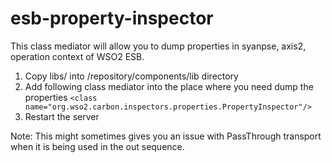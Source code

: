 # esb-property-inspector

This class mediator will allow you to dump properties in syanpse, axis2, operation context of WSO2 ESB.

1. Copy libs/ into <ESB>/repository/components/lib directory
2. Add following class mediator into the place where you need dump the properties
	`<class name="org.wso2.carbon.inspectors.properties.PropertyInspector"/>`
3. Restart the server

Note: This might sometimes gives you an issue with PassThrough transport when it is being used in the out sequence.
